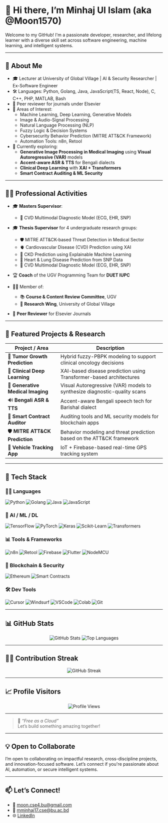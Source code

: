 # 👋 Hi there, I’m Minhaj Ul Islam (aka @Moon1570)

Welcome to my GitHub! I'm a passionate developer, researcher, and lifelong learner with a diverse skill set across software engineering, machine learning, and intelligent systems.  

---

## 🧠 About Me
- 🎓 Lecturer at University of Global Village | AI & Security Researcher | Ex-Software Engineer  
- 🛠 Languages: Python, Golang, Java, JavaScript(TS, React, Node), C, C++, PHP, MATLAB, Bash
- 📝 Peer reviewer for journals under Elsevier 
- 🤖 Areas of Interest:  
  - Machine Learning, Deep Learning, Generative Models  
  - Image & Audio-Signal Processing  
  - Natural Language Processing (NLP)  
  - Fuzzy Logic & Decision Systems  
  - Cybersecurity Behavior Prediction (MITRE ATT&CK Framework)  
  - Automation Tools: n8n, Retool  
- 🔭 Currently exploring:  
  - **Generative Image Processing in Medical Imaging** using **Visual Autoregressive (VAR)** models  
  - **Accent-aware ASR & TTS** for Bengali dialects  
  - **Clinical Deep Learning** with **XAI + Transformers**  
  - **Smart Contract Auditing & ML Security**

---

## 🧑‍🏫 Professional Activities

- 🎓 **Masters Supervisor**:
  - 🔬 CVD Multimodal Diagnostic Model (ECG, EHR, SNP)
 
- 🎓 **Thesis Supervisor** for 4 undergraduate research groups:
  - 🛡 MITRE ATT&CK-based Threat Detection in Medical Sector
  - 🫀 Cardiovascular Disease (CVD) Prediction using XAI
  - 🧬 CKD Prediction using Explainable Machine Learning
  - 🧠 Heart & Lung Disease Prediction from SNP Data
  - 🔬 CVD Multimodal Diagnostic Model (ECG, EHR, SNP)

- 🏆 **Coach** of the UGV Programming Team for **DUET IUPC**

- 🧑‍⚖️ Member of:
  - 📚 **Course & Content Review Committee**, UGV
  - 🔬 **Research Wing**, University of Global Village

- 📝 **Peer Reviewer** for Elsevier Journals


---

## 📂 Featured Projects & Research
| Project / Area | Description |
|----------------|-------------|
| 🧠 **Tumor Growth Prediction** | Hybrid fuzzy-PBPK modeling to support clinical oncology decisions |
| 🧬 **Clinical Deep Learning** | XAI-based disease prediction using Transformer-based architectures |
| 🎨 **Generative Medical Imaging** | Visual Autoregressive (VAR) models to synthesize diagnostic-quality scans |
| 🔊 **Bengali ASR & TTS** | Accent-aware Bengali speech tech for Barishal dialect |
| 🧾 **Smart Contract Auditor** | Auditing tools and ML security models for blockchain apps |
| 🛡 **MITRE ATT&CK Prediction** | Behavior modeling and threat prediction based on the ATT&CK framework |
| 🚗 **Vehicle Tracking App** | IoT + Firebase-based real-time GPS tracking system |

---

## 🧰 Tech Stack

### 👨‍💻 Languages
![Python](https://img.shields.io/badge/Python-%2314354C?style=for-the-badge&logo=python&logoColor=white)
![Golang](https://img.shields.io/badge/Go-%2300ADD8?style=for-the-badge&logo=go&logoColor=white)
![Java](https://img.shields.io/badge/Java-%23ED8B00?style=for-the-badge&logo=openjdk&logoColor=white)
![JavaScript](https://img.shields.io/badge/JavaScript-%23323330?style=for-the-badge&logo=javascript&logoColor=%23F7DF1E)

### 🧠 AI / ML / DL
![TensorFlow](https://img.shields.io/badge/TensorFlow-%23FF6F00?style=for-the-badge&logo=tensorflow&logoColor=white)
![PyTorch](https://img.shields.io/badge/PyTorch-%23EE4C2C?style=for-the-badge&logo=pytorch&logoColor=white)
![Keras](https://img.shields.io/badge/Keras-%23D00000?style=for-the-badge&logo=keras&logoColor=white)
![Scikit-Learn](https://img.shields.io/badge/Scikit--Learn-%23F7931E?style=for-the-badge&logo=scikit-learn&logoColor=white)
![Transformers](https://img.shields.io/badge/Huggingface-%23FFD21F?style=for-the-badge&logo=huggingface&logoColor=black)

### 📊 Tools & Frameworks
![n8n](https://img.shields.io/badge/n8n-%23EF4D4D?style=for-the-badge&logo=n8n&logoColor=white)
![Retool](https://img.shields.io/badge/Retool-%23000?style=for-the-badge&logo=retool&logoColor=white)
![Firebase](https://img.shields.io/badge/Firebase-%23FFCA28?style=for-the-badge&logo=firebase&logoColor=black)
![Flutter](https://img.shields.io/badge/Flutter-%2302569B?style=for-the-badge&logo=flutter&logoColor=white)
![NodeMCU](https://img.shields.io/badge/ESP8266-NodeMCU-%23009688?style=for-the-badge&logo=arduino&logoColor=white)

### 🔐 Blockchain & Security
![Ethereum](https://img.shields.io/badge/Ethereum-%233C3C3D?style=for-the-badge&logo=ethereum&logoColor=white)
![Smart Contracts](https://img.shields.io/badge/Smart%20Contract-Auditing-%2342b883?style=for-the-badge)

### 🛠 Dev Tools
![Cursor](https://img.shields.io/badge/Cursor-%23000?style=for-the-badge&logo=data:image/svg+xml;base64,...&logoColor=white) <!-- Placeholder icon -->
![Windsurf](https://img.shields.io/badge/Windsurf-AI%20IDE-%2300C4B4?style=for-the-badge)
![VSCode](https://img.shields.io/badge/VSCode-%23007ACC?style=for-the-badge&logo=visual-studio-code&logoColor=white)
![Colab](https://img.shields.io/badge/Colab-%23F9AB00?style=for-the-badge&logo=google-colab&logoColor=black)
![Git](https://img.shields.io/badge/Git-%23F05032?style=for-the-badge&logo=git&logoColor=white)


---

## 📊 GitHub Stats

<div align="center">
  <img src="https://github-readme-stats.vercel.app/api?username=Moon1570&show_icons=true&theme=radical" alt="GitHub Stats" />
  <img src="https://github-readme-stats.vercel.app/api/top-langs/?username=Moon1570&layout=compact&theme=radical" alt="Top Languages" />
</div>

---

## 🏃‍♂️ Contribution Streak

<div align="center">
  <img src="https://github-readme-streak-stats.herokuapp.com/?user=Moon1570&theme=radical" alt="GitHub Streak" />
</div>

---

## 📈 Profile Visitors

<div align="center">
  <img src="https://komarev.com/ghpvc/?username=Moon1570&label=Profile+views&color=0e75b6&style=flat" alt="Profile Views" />
</div>

---

> 🚀 *“Free as a Cloud”*  
Let’s build something amazing together!

---

## 💡 Open to Collaborate
I’m open to collaborating on impactful research, cross-discipline projects, and innovation-focused software. Let’s connect if you're passionate about AI, automation, or secure intelligent systems.

---

## 📫 Let’s Connect!
- 📧 moon.cse4.bu@gmail.com  
- 📧 mminhaj17.cse@bu.ac.bd  
- 🌐 [LinkedIn](https://www.linkedin.com/in/minhaj-cse) <!-- Add your LinkedIn if you’d like -->
